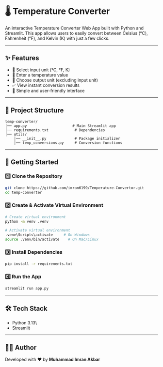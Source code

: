 # 🌡️ Temperature Converter

An interactive Temperature Converter Web App built with Python and
Streamlit. This app allows users to easily convert between Celsius (°C),
Fahrenheit (°F), and Kelvin (K) with just a few clicks.

------------------------------------------------------------------------

## ✨ Features

-   🔽 Select input unit (°C, °F, K)
-   🔢 Enter a temperature value
-   🔽 Choose output unit (excluding input unit)
-   ✅ View instant conversion results
-   🎨 Simple and user-friendly interface

------------------------------------------------------------------------

## 📂 Project Structure

    temp-converter/
    │── app.py                     # Main Streamlit app
    │── requirements.txt            # Dependencies
    │── utils/
        │── __init__.py             # Package initializer
        │── temp_conversions.py     # Conversion functions

------------------------------------------------------------------------

## 🚀 Getting Started

### 1️⃣ Clone the Repository

``` bash
git clone https://github.com/imran6199/Temperature-Convertor.git
cd temp-converter
```

### 2️⃣ Create & Activate Virtual Environment

``` bash
# Create virtual environment
python -m venv .venv  

# Activate virtual environment
.venv\Scripts\activate     # On Windows
source .venv/bin/activate    # On Mac/Linux
```

### 3️⃣ Install Dependencies

``` bash
pip install -r requirements.txt
```

### 4️⃣ Run the App

``` bash
streamlit run app.py
```

------------------------------------------------------------------------

## 🛠️ Tech Stack

-   Python 3.13\
-   Streamlit

------------------------------------------------------------------------

## 👨‍💻 Author

Developed with ❤️ by **Muhammad Imran Akbar**